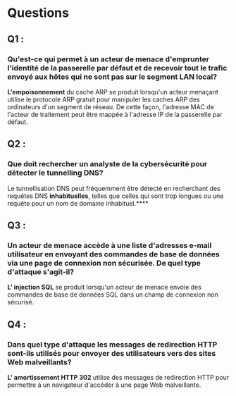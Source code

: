 


# Questions

## Q1 : 
### Qu'est-ce qui permet à un acteur de menace d'emprunter l'identité de la passerelle par défaut et de recevoir tout le trafic envoyé aux hôtes qui ne sont pas sur le segment LAN local?

**L'empoisonnement** du cache ARP se produit lorsqu'un acteur menaçant utilise le protocole ARP gratuit pour manipuler les caches ARP des ordinateurs d'un segment de réseau. De cette façon, l'adresse MAC de l'acteur de traitement peut être mappée à l'adresse IP de la passerelle par défaut.


## Q2 : 
### Que doit rechercher un analyste de la cybersécurité pour détecter le tunnelling DNS?

Le tunnellisation DNS peut fréquemment être détecté en recherchant des requêtes DNS **inhabituelles**, telles que celles qui sont trop longues ou une requête pour un nom de domaine inhabituel.****


## Q3 : 

### Un acteur de menace accède à une liste d'adresses e-mail utilisateur en envoyant des commandes de base de données via une page de connexion non sécurisée. De quel type d'attaque s'agit-il?


**L' injection SQL** se produit lorsqu'un acteur de menace envoie des commandes de base de données SQL dans un champ de connexion non sécurisé.


## Q4 : 
### Dans quel type d'attaque les messages de redirection HTTP sont-ils utilisés pour envoyer des utilisateurs vers des sites Web malveillants?

**L' amortissement HTTP 302** utilise des messages de redirection HTTP pour permettre à un navigateur d'accéder à une page Web malveillante.


